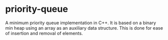 # priority-queue
A minimum priority queue implementation in C++. It is based on a binary min heap using an array as an auxiliary data structure. This is done for ease of insertion and removal of elements.
